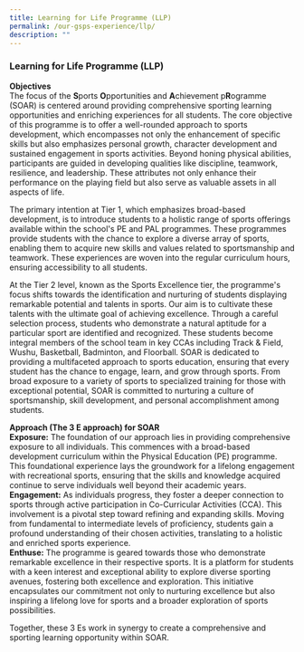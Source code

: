 ```yaml
---
title: Learning for Life Programme (LLP)
permalink: /our-gsps-experience/llp/
description: ""
---
```

### **Learning for Life Programme (LLP)**

**Objectives** <br>
The focus of the **S**ports **O**pportunities and **A**chievement p**R**ogramme (SOAR) is centered around providing comprehensive sporting learning opportunities and enriching experiences for all students. The core objective of this programme is to offer a well-rounded approach to sports development, which encompasses not only the enhancement of specific skills but also emphasizes personal growth, character development and sustained engagement in sports activities. Beyond honing physical abilities, participants are guided in developing qualities like discipline, teamwork, resilience, and leadership. These attributes not only enhance their performance on the playing field but also serve as valuable assets in all aspects of life.

The primary intention at Tier 1, which emphasizes broad-based development, is to introduce students to a holistic range of sports offerings available within the school's PE and PAL programmes. These programmes provide students with the chance to explore a diverse array of sports, enabling them to acquire new skills and values related to sportsmanship and teamwork. These experiences are woven into the regular curriculum hours, ensuring accessibility to all students.

At the Tier 2 level, known as the Sports Excellence tier, the programme's focus shifts towards the identification and nurturing of students displaying remarkable potential and talents in sports. Our aim is to cultivate these talents with the ultimate goal of achieving excellence. Through a careful selection process, students who demonstrate a natural aptitude for a particular sport are identified and recognized. These students become integral members of the school team in key CCAs including Track &amp; Field, Wushu, Basketball, Badminton, and Floorball.
SOAR is dedicated to providing a multifaceted approach to sports education, ensuring that every student has the chance to engage, learn, and grow through sports. From broad exposure to a variety of sports to specialized training for those with exceptional potential, SOAR is committed to nurturing a culture of sportsmanship, skill development, and personal accomplishment among students.

**Approach (The 3 E approach) for SOAR**
<br>
**Exposure:** The foundation of our approach lies in providing comprehensive exposure to all individuals. This commences with a broad-based development curriculum within the Physical Education (PE) programme. This foundational experience lays the groundwork for a lifelong engagement with recreational sports, ensuring that the skills and knowledge acquired continue to serve individuals well beyond their academic years. <br>
**Engagement:** As individuals progress, they foster a deeper connection to sports through active participation in Co-Curricular Activities (CCA). This involvement is a pivotal step toward refining and expanding skills. Moving from fundamental to intermediate levels of proficiency, students gain a profound understanding of their chosen activities, translating to a holistic and enriched sports experience.<br>
**Enthuse:** The programme is geared towards those who demonstrate remarkable excellence in their respective sports. It is a platform for students with a keen interest and exceptional ability to explore diverse sporting avenues, fostering both excellence and exploration. This initiative encapsulates our commitment not only to nurturing excellence but also inspiring a lifelong love for sports and a broader exploration of sports possibilities. 

Together, these 3 Es work in synergy to create a comprehensive and sporting learning opportunity within SOAR. 



